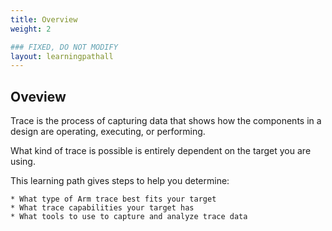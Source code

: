 ```yaml
---
title: Overview
weight: 2

### FIXED, DO NOT MODIFY
layout: learningpathall
---
```


## Oveview
Trace is the process of capturing data that shows how the components in a design are operating, executing, or performing.

What kind of trace is possible is entirely dependent on the target you are using.

This learning path gives steps to help you determine:

    * What type of Arm trace best fits your target
    * What trace capabilities your target has
    * What tools to use to capture and analyze trace data
